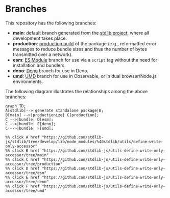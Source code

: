 <!--

@license Apache-2.0

Copyright (c) 2022 The Stdlib Authors.

Licensed under the Apache License, Version 2.0 (the "License");
you may not use this file except in compliance with the License.
You may obtain a copy of the License at

    http://www.apache.org/licenses/LICENSE-2.0

Unless required by applicable law or agreed to in writing, software
distributed under the License is distributed on an "AS IS" BASIS,
WITHOUT WARRANTIES OR CONDITIONS OF ANY KIND, either express or implied.
See the License for the specific language governing permissions and
limitations under the License.

-->

# Branches

This repository has the following branches:

-   **main**: default branch generated from the [stdlib project][stdlib-url], where all development takes place.
-   **production**: [production build][production-url] of the package (e.g., reformatted error messages to reduce bundle sizes and thus the number of bytes transmitted over a network).
-   **esm**: [ES Module][esm-url] branch for use via a `script` tag without the need for installation and bundlers.
-   **deno**: [Deno][deno-url] branch for use in Deno.
-   **umd**: [UMD][umd-url] branch for use in Observable, or in dual browser/Node.js environments.

The following diagram illustrates the relationships among the above branches:

```mermaid
graph TD;
A[stdlib]-->|generate standalone package|B;
B[main] -->|productionize| C[production];
C -->|bundle| D[esm];
C -->|bundle| E[deno];
C -->|bundle| F[umd];

%% click A href "https://github.com/stdlib-js/stdlib/tree/develop/lib/node_modules/%40stdlib/utils/define-write-only-accessor"
%% click B href "https://github.com/stdlib-js/utils-define-write-only-accessor/tree/main"
%% click C href "https://github.com/stdlib-js/utils-define-write-only-accessor/tree/production"
%% click D href "https://github.com/stdlib-js/utils-define-write-only-accessor/tree/esm"
%% click E href "https://github.com/stdlib-js/utils-define-write-only-accessor/tree/deno"
%% click F href "https://github.com/stdlib-js/utils-define-write-only-accessor/tree/umd"
```

[stdlib-url]: https://github.com/stdlib-js/stdlib/tree/develop/lib/node_modules/%40stdlib/utils/define-write-only-accessor
[production-url]: https://github.com/stdlib-js/utils-define-write-only-accessor/tree/production
[deno-url]: https://github.com/stdlib-js/utils-define-write-only-accessor/tree/deno
[umd-url]: https://github.com/stdlib-js/utils-define-write-only-accessor/tree/umd
[esm-url]: https://github.com/stdlib-js/utils-define-write-only-accessor/tree/esm